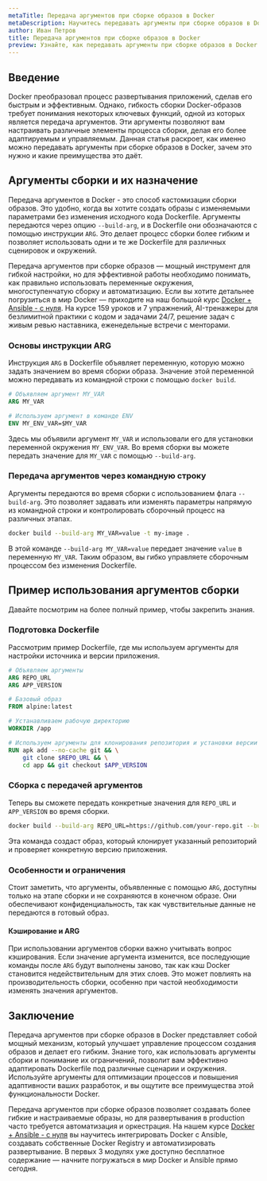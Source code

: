 ```yaml
---
metaTitle: Передача аргументов при сборке образов в Docker
metaDescription: Научитесь передавать аргументы при сборке образов в Docker - важная часть процесса, обеспечивающая гибкость и контроль.
author: Иван Петров
title: Передача аргументов при сборке образов в Docker
preview: Узнайте, как передавать аргументы при сборке образов в Docker и зачем это нужно. Примеры и пояснения помогут вам легко интегрировать эти знания в вашу работу.
---
```


## Введение

Docker преобразовал процесс развертывания приложений, сделав его быстрым и эффективным. Однако, гибкость сборки Docker-образов требует понимания некоторых ключевых функций, одной из которых является передача аргументов. Эти аргументы позволяют вам настраивать различные элементы процесса сборки, делая его более адаптируемым и управляемым. Данная статья раскроет, как именно можно передавать аргументы при сборке образов в Docker, зачем это нужно и какие преимущества это даёт.

## Аргументы сборки и их назначение

Передача аргументов в Docker - это способ кастомизации сборки образов. Это удобно, когда вы хотите создать образы с изменяемыми параметрами без изменения исходного кода Dockerfile. Аргументы передаются через опцию `--build-arg`, и в Dockerfile они обозначаются с помощью инструкции `ARG`. Это делает процесс сборки более гибким и позволяет использовать одни и те же Dockerfile для различных сценировок и окружений.

Передача аргументов при сборке образов — мощный инструмент для гибкой настройки, но для эффективной работы необходимо понимать, как правильно использовать переменные окружения, многоступенчатую сборку и автоматизацию. Если вы хотите детальнее погрузиться в мир Docker — приходите на наш большой курс [Docker + Ansible - с нуля](https://purpleschool.ru/course/docker). На курсе 159 уроков и 7 упражнений, AI-тренажеры для безлимитной практики с кодом и задачами 24/7, решение задач с живым ревью наставника, еженедельные встречи с менторами.

### Основы инструкции ARG

Инструкция `ARG` в Dockerfile объявляет переменную, которую можно задать значением во время сборки образа. Значение этой переменной можно передавать из командной строки с помощью `docker build`.

```dockerfile
# Объявляем аргумент MY_VAR
ARG MY_VAR

# Используем аргумент в команде ENV
ENV MY_ENV_VAR=$MY_VAR
```

Здесь мы объявили аргумент `MY_VAR` и использовали его для установки переменной окружения `MY_ENV_VAR`. Во время сборки вы можете передать значение для `MY_VAR` с помощью `--build-arg`.

### Передача аргументов через командную строку

Аргументы передаются во время сборки с использованием флага `--build-arg`. Это позволяет задавать или изменять параметры напрямую из командной строки и контролировать сборочный процесс на различных этапах.

```bash
docker build --build-arg MY_VAR=value -t my-image .
```

В этой команде `--build-arg MY_VAR=value` передает значение `value` в переменную `MY_VAR`. Таким образом, вы гибко управляете сборочным процессом без изменения Dockerfile.

## Пример использования аргументов сборки

Давайте посмотрим на более полный пример, чтобы закрепить знания.

### Подготовка Dockerfile

Рассмотрим пример Dockerfile, где мы используем аргументы для настройки источника и версии приложения.

```dockerfile
# Объявляем аргументы
ARG REPO_URL
ARG APP_VERSION

# Базовый образ
FROM alpine:latest

# Устанавливаем рабочую директорию
WORKDIR /app

# Используем аргументы для клонирования репозитория и установки версии
RUN apk add --no-cache git && \
    git clone $REPO_URL && \
    cd app && git checkout $APP_VERSION
```

### Сборка с передачей аргументов

Теперь вы сможете передать конкретные значения для `REPO_URL` и `APP_VERSION` во время сборки.

```bash
docker build --build-arg REPO_URL=https://github.com/your-repo.git --build-arg APP_VERSION=v1.0 -t custom-app .
```

Эта команда создаст образ, который клонирует указанный репозиторий и проверяет конкретную версию приложения.

### Особенности и ограничения

Стоит заметить, что аргументы, объявленные с помощью `ARG`, доступны только на этапе сборки и не сохраняются в конечном образе. Они обеспечивают конфиденциальность, так как чувствительные данные не передаются в готовый образ.

#### Кэширование и ARG

При использовании аргументов сборки важно учитывать вопрос кэширования. Если значение аргумента изменится, все последующие команды после `ARG` будут выполнены заново, так как кэш Docker становится недействительным для этих слоев. Это может повлиять на производительность сборки, особенно при частой необходимости изменять значения аргументов.

## Заключение

Передача аргументов при сборке образов в Docker представляет собой мощный механизм, который улучшает управление процессом создания образов и делает его гибким. Знание того, как использовать аргументы сборки и понимание их ограничений, позволит вам эффективно адаптировать Dockerfile под различные сценарии и окружения. Используйте аргументы для оптимизации процессов и повышения адаптивности ваших разработок, и вы ощутите все преимущества этой функциональности Docker.

Передача аргументов при сборке образов позволяет создавать более гибкие и настраиваемые образы, но для развертывания в production часто требуется автоматизация и оркестрация. На нашем курсе [Docker + Ansible - с нуля](https://purpleschool.ru/course/docker) вы научитесь интегрировать Docker с Ansible, создавать собственные Docker Registry и автоматизировать развертывание. В первых 3 модулях уже доступно бесплатное содержание — начните погружаться в мир Docker и Ansible прямо сегодня.
